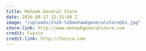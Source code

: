 ```yaml
---
title: Mohawk General Store
date: 2016-08-17 12:31:00 Z
image: "/uploads/2%20-%20mohawkgeneralstore@2x.jpg"
store-link: http://www.mohawkgeneralstore.com
credit: Fuzzco
credit-link: http://fuzzco.com
---
```


